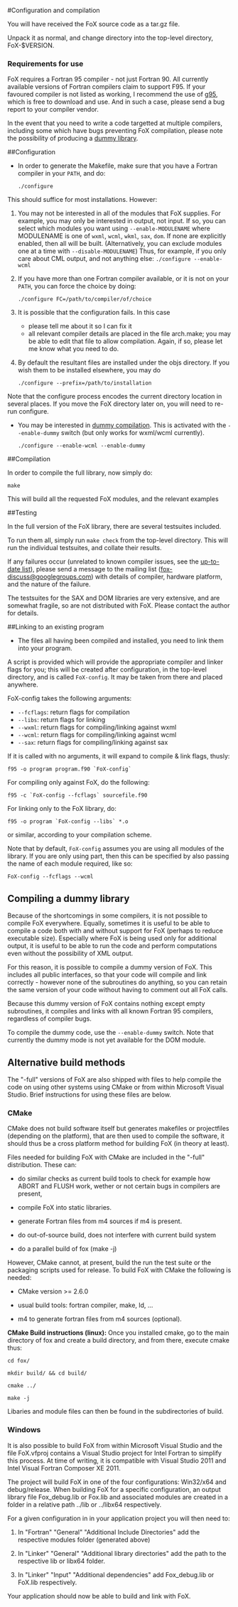 #Configuration and compilation

You will have received the FoX source code as a tar.gz file.

Unpack it as normal, and change directory into the top-level directory, FoX-$VERSION.

### Requirements for use

FoX requires a Fortran 95 compiler - not just Fortran 90. All currently available versions of Fortran compilers claim to support F95. If your favoured compiler is not listed as working, I recommend the use of [g95](www.g95.org), which is free to download and use. And in such a case, please send a bug report to your compiler vendor.

In the event that you need to write a code targetted at multiple compilers, including some which have bugs preventing FoX compilation, please note the possibility of producing a [dummy library](#dummy_library).

##Configuration

* In order to generate the Makefile, make sure that you have a Fortran compiler in your `PATH`, and do:

    `./configure`

This should suffice for most installations. However:

1. You may not be interested in all of the modules that FoX supplies. For example, you may only be interested in output, not input. If so, you can select which modules you want using `--enable-MODULENAME` where MODULENAME is one of `wxml`, `wcml`, `wkml`, `sax`, `dom`. If none are explicitly enabled, then all will be built. (Alternatively, you can exclude modules one at a time with `--disable-MODULENAME`) Thus, for example, if you only care about CML output, and not anything else: `./configure --enable-wcml`

2. If you have more than one Fortran compiler available, or it is not on your `PATH`, you can force the choice by doing:

   `./configure FC=/path/to/compiler/of/choice`

3. It is possible that the configuration fails. In this case
	* please tell me about it so I can fix it
  	* all relevant compiler details are placed in the file arch.make; you may be able to edit that file to allow compilation. Again, if so, please let me know what you need to do.

4. By default the resultant files are installed under the objs directory. If you wish them to be installed elsewhere, you may do

    `./configure --prefix=/path/to/installation`

Note that the configure process encodes the current directory location in several
places.  If you move the FoX directory later on, you will need to re-run configure.

* You may be interested in [dummy compilation](#dummy_library). This is activated with the `--enable-dummy` switch (but only works for wxml/wcml currently).

    `./configure --enable-wcml --enable-dummy`

##Compilation

In order to compile the full library, now simply do:

    make

This will build all the requested FoX modules, and the relevant examples

##Testing

In the full version of the FoX library, there are several testsuites included.

To run them all, simply run `make check` from the top-level directory. This will run the individual testsuites, and collate their results.

If any failures occur (unrelated to known compiler issues, see the [up-to-date list](http://github.com/andreww/fox/issues)), please send a message to the mailing list (<fox-discuss@googlegroups.com>) with details of compiler, hardware platform, and the nature of the failure.

The testsuites for the SAX and DOM libraries are very extensive, and are somewhat fragile, so are not distributed with FoX. Please contact the author for details.

##Linking to an existing program

* The files all having been compiled and installed, you need to link them into your program.

A script is provided which will provide the appropriate compiler and linker flags for you; this will be created after configuration, in the top-level directory, and is called `FoX-config`. It may be taken from there and placed anywhere.

FoX-config takes the following arguments:

* `--fcflags`: return flags for compilation
* `--libs`: return flags for linking
* `--wxml`: return flags for compiling/linking against wxml
* `--wcml`: return flags for compiling/linking against wcml
* `--sax`: return flags for compiling/linking against sax

If it is called with no arguments, it will expand to compile & link flags, thusly:

 	f95 -o program program.f90 `FoX-config`

For compiling only against FoX, do the following:

 	f95 -c `FoX-config --fcflags` sourcefile.f90

For linking only to the FoX library, do:

  	f95 -o program `FoX-config --libs` *.o

or similar, according to your compilation scheme. 

Note that by default, `FoX-config` assumes you are using all modules of the library. If you are only using part, then this can be specified by also passing the name of each module required, like so:

	FoX-config --fcflags --wcml

## Compiling a dummy library

<a name="dummy_library"/>

Because of the shortcomings in some compilers, it is not possible to compile FoX everywhere. Equally, sometimes it is useful to be able to compile a code both with and without support for FoX (perhaps to reduce executable size). Especially where FoX is being used only for additional output, it is useful to be able to run the code and perform computations even without the possibility of XML output.

For this reason, it is possible to compile a dummy version of FoX. This includes all public interfaces, so that your code will compile and link correctly - however none of the subroutines do anything, so you can retain the same version of your code without having to comment out all FoX calls.

Because this dummy version of FoX contains nothing except empty subroutines, it compiles and links with all known Fortran 95 compilers, regardless of compiler bugs.

To compile the dummy code, use the `--enable-dummy` switch. Note that currently the dummy mode is not yet available for the DOM module.

## Alternative build methods

The "-full" versions of FoX are also shipped with files
to help compile the code on using other systems using CMake
or from within Microsoft Visual Studio. Brief instructions for
using these files are below.

### CMake

CMake does not build software itself but generates makefiles or
projectfiles (depending on the platform), that are then used to 
compile the software, it should thus be a cross platform 
method for building FoX (in theory at least).

Files needed for building FoX with CMake are included in the 
"-full" distribution. These can:

* do similar checks as current build tools to check for example how
ABORT and FLUSH work,
wether or not certain bugs in compilers are present,

* compile FoX into static libraries.

* generate Fortran files from m4 sources if m4 is present.

* do out-of-source build, does not interfere with current build system

* do a parallel build of fox (make -j)

However, CMake cannot, at present, build the run the test suite or
the packaging scripts used for release. To build FoX with CMake 
the following is needed:

* CMake version >= 2.6.0

* usual build tools: fortran compiler, make, ld, ...

* m4 to generate fortran files from m4 sources (optional).

**CMake Build instructions (linux):** 
Once you installed cmake, go to the main directory of fox
and create a build directory, and from there, execute cmake thus:

	cd fox/

	mkdir build/ && cd build/

	cmake ../

	make -j

Libaries and module files can then be found in the subdirectories of build.

### Windows

It is also possible to build FoX from within Microsoft Visual Studio
and the file FoX.vfproj contains a Visual Studio project for Intel Fortran
to simplify this process. At time of writing, it is compatible with 
Visual Studio 2011 and Intel Visual Fortran Composer XE 2011.

The project will build FoX in one of the four
 configurations: Win32/x64 and debug/release.
When building FoX for a specific configuration, 
an output library file Fox_debug.lib or Fox.lib 
and associated modules are created in a folder in 
a relative path  ../lib or ../libx64 respectively.

For a given configuration in in your application project
you will then need to:

1. In "Fortran" "General" "Additional Include Directories" add 
the respective modules folder (generated above)

2. In "Linker" "General" "Additional library directories" add the 
path to the respective lib or libx64 folder.

3. In "Linker" "Input" "Additional dependencies" add Fox_debug.lib 
or FoX.lib respectively. 

Your application should now be able to build and link with FoX.


